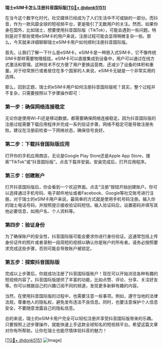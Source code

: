 **瑞士eSIM卡怎么注册抖音国际版[[TG💪+ @donk5151](https://t.me/s/donk5151)]**

在当今这个数字化时代，社交媒体已经成为了人们生活中不可或缺的一部分。而抖音，作为一款风靡全球的短视频平台，更是吸引了无数用户的关注。然而，如果你身在国外，比如瑞士，想要使用抖音国际版（TikTok），可能会遇到一些问题。特别是对于那些使用eSIM卡的用户来说，注册过程可能会显得稍微复杂一些。那么，今天就来详细聊聊瑞士eSIM卡用户如何顺利注册抖音国际版。

首先，让我们了解一下什么是eSIM卡。eSIM卡是一种嵌入式SIM卡，它不像传统SIM卡那样需要物理插拔。eSIM卡可以直接集成到设备中，用户可以通过在线方式激活和管理。这种技术不仅方便了用户更换运营商，还减少了设备的体积和重量。对于经常旅行或者居住在多个国家的人来说，eSIM卡无疑是一个非常实用的选择。

那么，回到正题，瑞士的eSIM卡用户如何注册抖音国际版呢？其实，整个过程并不复杂，只需要按照以下步骤操作即可：

### 第一步：确保网络连接稳定

无论你是使用Wi-Fi还是移动数据，都需要确保网络连接稳定。因为抖音国际版的注册过程需要下载应用程序并完成一系列验证步骤，网络不稳定可能导致注册失败。建议在注册前检查一下网络状态，确保信号良好。

### 第二步：下载抖音国际版应用

打开你的手机应用商店，无论是Google Play Store还是Apple App Store，搜索“TikTok”或“抖音国际版”。点击下载并安装。安装完成后，打开应用程序。

### 第三步：创建账户

打开抖音国际版后，你会看到一个欢迎界面。点击“注册”按钮开始创建账户。你可以选择通过手机号码、电子邮件地址或者Facebook、Google等社交账号进行注册。对于瑞士的eSIM卡用户来说，最简单的方式就是使用手机号码注册。输入你的瑞士电话号码，并按照提示接收验证码短信。输入验证码后，设置密码并填写其他必要信息，如用户名、个人资料等。

### 第四步：验证身份

为了确保账户的安全性，抖音国际版可能会要求你进行身份验证。这通常包括上传身份证件的照片或者录制一段简短的视频以确认你是账户的所有者。请务必按照要求完成这些步骤，否则可能会导致账户被锁定。

### 第五步：探索抖音国际版

完成以上步骤后，你就成功注册了抖音国际版账户！现在可以开始浏览各种有趣的短视频内容了。抖音国际版提供了丰富的功能，比如点赞、评论、分享、关注好友等。你可以根据自己的兴趣订阅不同的频道，发现更多新鲜有趣的内容。

当然，在使用抖音国际版的过程中，也需要注意一些事项。例如，遵守当地的法律法规，尊重他人的隐私权，避免发布违法不良信息。同时，也要注意保护个人信息安全，不要随意泄露自己的隐私信息。

总的来说，瑞士的eSIM卡用户完全可以轻松注册并享受抖音国际版带来的乐趣。只要按照上述步骤操作，就能快速上手这款全球知名的短视频平台。希望这篇文章对你有所帮助，让你在瑞士也能尽情体验抖音的魅力！

[[TG💪+ @donk5151](https://t.me/s/donk5151) ![Image](https://i.postimg.cc/rwNCRYN7/Snipaste-2025-04-30-17-27-05.png)]